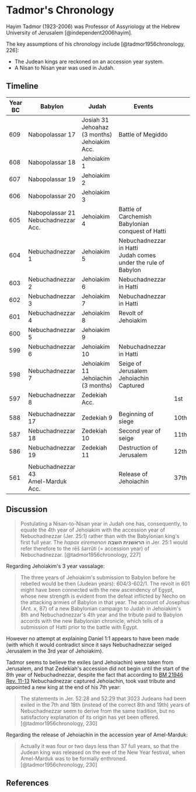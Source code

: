 # Tadmor's Chronology

Hayim Tadmor (1923-2006) was Professor of Assyriology at the Hebrew University of Jerusalem [@independent2006hayim].

The key assumptions of his chronology include [@tadmor1956chronology, 226]:

- The Judean kings are reckoned on an accession year system.
- A Nisan to Nisan year was used in Judah.

## Timeline

| Year BC | Babylon                                | Judah                                              | Events                                                           |      |
|---------|----------------------------------------|----------------------------------------------------|------------------------------------------------------------------|------|
| 609     | Nabopolassar 17                        | Josiah 31<br>Jehoahaz (3 months)<br>Jehoiakim Acc. | Battle of Megiddo                                                |      |
| 608     | Nabopolassar 18                        | Jehoiakim 1                                        |                                                                  |      |
| 607     | Nabopolassar 19                        | Jehoiakim 2                                        |                                                                  |      |
| 606     | Nabopolassar 20                        | Jehoiakim 3                                        |                                                                  |      |
| 605     | Nabopolassar 21<br>Nebuchadnezzar Acc. | Jehoiakim 4                                        | Battle of Carchemish<br>Babylonian conquest of Hatti             |      |
| 604     | Nebuchadnezzar 1                       | Jehoiakim 5                                        | Nebuchadnezzar in Hatti<br>Judah comes under the rule of Babylon |      |
| 603     | Nebuchadnezzar 2                       | Jehoiakim 6                                        | Nebuchadnezzar in Hatti                                          |      |
| 602     | Nebuchadnezzar 3                       | Jehoiakim 7                                        | Nebuchadnezzar in Hatti                                          |      |
| 601     | Nebuchadnezzar 4                       | Jehoiakim 8                                        | Revolt of Jehoiakim                                              |      |
| 600     | Nebuchadnezzar 5                       | Jehoiakim 9                                        |                                                                  |      |
| 599     | Nebuchadnezzar 6                       | Jehoiakim 10                                       | Nebuchadnezzar in Hatti                                          |      |
| 598     | Nebuchadnezzar 7                       | Jehoiakim 11<br>Jehoiachin (3 months)              | Seige of Jerusalem<br>Jehoiachin Captured                        |      |
| 597     | Nebuchadnezzar 8                       | Zedekiah Acc.                                      |                                                                  | 1st  |
|         |                                        |                                                    |                                                                  |      |
| 588     | Nebuchadnezzar 17                      | Zedekiah 9                                         | Beginning of siege                                               | 10th |
| 587     | Nebuchadnezzar 18                      | Zedekiah 10                                        | Second year of seige                                             | 11th |
| 586     | Nebuchadnezzar 19                      | Zedekiah 11                                        | Destruction of Jerusalem                                         | 12th |
|         |                                        |                                                    |                                                                  |      |
| 561     | Nebuchadnezzar 43<br>Amel-Marduk Acc.  |                                                    | Release of Jehoiachin                                            | 37th |

## Discussion

> Postulating a Nisan-to-Nisan year in
  Judah one has, consequently, 
  to equate the 4th year of Jehoiakim with the accession
  year of Nebuchadnezzar (Jer. 25:1)
  rather than with the Babylonian king's
  first full year. The *hapax eiremenon* **הראשנית השבה**
  in Jer. 25:1 would refer therefore
  to the rēš šarrǔti (= accession year)
  of Nebuchadnezzar. [@tadmor1956chronology, 227]

Regarding Jehoiakim's 3 year vassalage:

> The three years of Jehoiakim's submission to
  Babylon before he rebelled would be then (Judean
  years): 604/3-602/1. The revolt in 601 might have
  been connected with the new ascendency of Egypt,
  whose new strength is evident from the defeat inflicted
  by Necho on the attacking armies of Babylon in that
  year. The account of Josephus (Ant. x, 87) of a new
  Babylonian campaign to Judah in Jehoiakim's 8th
  and Nebuchadnezzar's 4th year and the tribute paid
  to Babylon accords with the new Babylonian chronicle,
  which tells of a submission of Hatti prior to the
  battle with Egypt.

However no attempt at explaining Daniel 1:1 appears to have been made 
(with which it would contradict since it says Nebuchadnezzar seiged Jerusalem in the 3rd year of Jehoiakim).

Tadmor seems to believe the exiles (and Jehoiachin) were taken from Jerusalem, and that Zedekiah's accession did not begin until
the start of the 8th year of Nebuchadnezzar, despite the fact that according to 
[BM 21946 Rev. 11-13](../../orthodox/chronicles/bm21946.md) Nebuchadnezzar captured Jehoiachin, took vast tribute and
appointed a new king at the end of his 7th year:

> The statements in Jer. 52:28 and 52:29 that
  3023 Judeans had been exiled in the 7th and 18th (instead
  of the correct 8th and 19th) years of Nebuchadnezzar
  seem to derive from the same tradition, but no
  satisfactory explanation of its origin has yet been
  offered. [@tadmor1956chronology, 230]

Regarding the release of Jehoiachin in the accession year of Amel-Marduk:

> Actually it was four or two days less than 37 full
  years, so that the Judean king was released on the eve
  of the New Year festival, when Amel-Marduk was to
  be formally enthroned. [@tadmor1956chronology, 230]

## References
